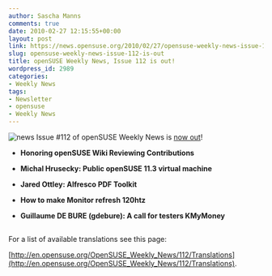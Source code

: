 ```yaml
---
author: Sascha Manns
comments: true
date: 2010-02-27 12:15:55+00:00
layout: post
link: https://news.opensuse.org/2010/02/27/opensuse-weekly-news-issue-112-is-out/
slug: opensuse-weekly-news-issue-112-is-out
title: openSUSE Weekly News, Issue 112 is out!
wordpress_id: 2989
categories:
- Weekly News
tags:
- Newsletter
- opensuse
- Weekly News
---
```


![news](http://static.opensuse.org/images/knewsticker.png) Issue #112 of openSUSE Weekly News is [now out](http://en.opensuse.org/OpenSUSE_Weekly_News/112)!



	
  * **Honoring openSUSE Wiki Reviewing  Contributions**

	
  * **Michal Hrusecky: Public openSUSE 11.3  virtual machine**

	
  * **Jared Ottley: Alfresco PDF Toolkit**

	
  * **How to make Monitor refresh 120htz**

	
  * **Guillaume DE BURE (gdebure): A call for  testers KMyMoney**





## 






For a list of available translations see this page:

[http://en.opensuse.org/OpenSUSE_Weekly_News/112/Translations](http://en.opensuse.org/OpenSUSE_Weekly_News/112/Translations).
